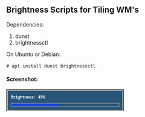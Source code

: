 ## Brightness Scripts for Tiling WM's

Dependencies:
1. dunst
2. brightnessctl

On Ubuntu or Debian:
```console
# apt install dunst brightnessctl
```

#### Screenshot:

![Screenshot](Screenshot.png)
